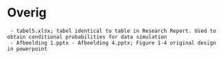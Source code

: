 # Overig


     - tabel5.xlsx; tabel identical to table in Research Report. Used to obtain conditional probabilities for data simulation
     - Afbeelding 1.pptx - Afbeelding 4.pptx; Figure 1-4 original design in powerpoint
